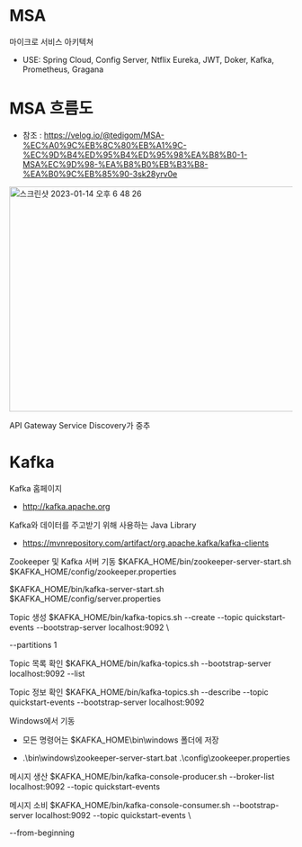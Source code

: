 # MSA

마이크로 서비스 아키텍쳐

- USE: Spring Cloud, Config Server, Ntflix Eureka, JWT, Doker, Kafka, Prometheus, Gragana

# MSA 흐름도

- 참조 : https://velog.io/@tedigom/MSA-%EC%A0%9C%EB%8C%80%EB%A1%9C-%EC%9D%B4%ED%95%B4%ED%95%98%EA%B8%B0-1-MSA%EC%9D%98-%EA%B8%B0%EB%B3%B8-%EA%B0%9C%EB%85%90-3sk28yrv0e

<img width="650" height="400" alt="스크린샷 2023-01-14 오후 6 48 26" src="https://user-images.githubusercontent.com/77275513/212466144-d6bc31ab-5ab1-4171-be20-13399f39cd19.png">


API Gateway Service Discovery가 중추 

# Kafka

Kafka 홈페이지
- http://kafka.apache.org

Kafka와 데이터를 주고받기 위해 사용하는 Java Library
- https://mvnrepository.com/artifact/org.apache.kafka/kafka-clients

Zookeeper 및 Kafka 서버 기동
$KAFKA_HOME/bin/zookeeper-server-start.sh  $KAFKA_HOME/config/zookeeper.properties

$KAFKA_HOME/bin/kafka-server-start.sh  $KAFKA_HOME/config/server.properties

Topic 생성
$KAFKA_HOME/bin/kafka-topics.sh --create --topic quickstart-events --bootstrap-server localhost:9092 \

--partitions 1

Topic 목록 확인
$KAFKA_HOME/bin/kafka-topics.sh --bootstrap-server localhost:9092 --list

Topic 정보 확인
$KAFKA_HOME/bin/kafka-topics.sh --describe --topic quickstart-events --bootstrap-server localhost:9092

Windows에서 기동
- 모든 명령어는 $KAFKA_HOME\bin\windows 폴더에 저장

- .\bin\windows\zookeeper-server-start.bat  .\config\zookeeper.properties

메시지 생산
$KAFKA_HOME/bin/kafka-console-producer.sh --broker-list localhost:9092 --topic quickstart-events

메시지 소비
$KAFKA_HOME/bin/kafka-console-consumer.sh --bootstrap-server localhost:9092 --topic quickstart-events \

 --from-beginning
